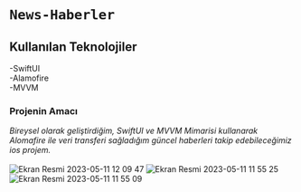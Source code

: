 #  `News-Haberler` #

## Kullanılan Teknolojiler<br/>
-SwiftUI<br/>
-Alamofire<br/>
-MVVM<br/>

### Projenin Amacı <br/>

*Bireysel olarak geliştirdiğim, SwiftUI ve MVVM Mimarisi kullanarak Alomafire ile veri transferi sağladığım güncel haberleri takip edebileceğimiz ios projem.*<br/><br/>
![Ekran Resmi 2023-05-11 12 09 47](https://github.com/beriresen/News-MVVM-Alamofire-SwiftUI/assets/43310723/87cf9232-cf6a-4cfe-9614-e13adbf9f409)
![Ekran Resmi 2023-05-11 11 55 25](https://github.com/beriresen/News-MVVM-Alamofire-SwiftUI/assets/43310723/791a2d82-73c3-4073-8ef8-827adc084154)
![Ekran Resmi 2023-05-11 11 55 09](https://github.com/beriresen/News-MVVM-Alamofire-SwiftUI/assets/43310723/067e75cd-9d8c-4991-abdb-41b6a9604073)
